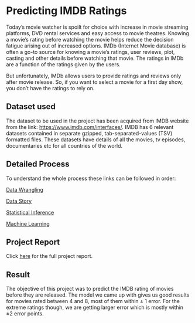 # Predicting IMDB Ratings

Today’s movie watcher is spoilt for choice with increase in movie streaming platforms, DVD rental services and easy access to movie theatres. Knowing a movie’s rating before watching the movie helps reduce the decision fatigue arising out of increased options. IMDb (Internet Movie database) is often a go-to source for knowing a movie’s ratings, user reviews, plot, casting and other details before watching that movie. The ratings in IMDb are a function of the ratings given by the users.

But unfortunately, IMDb allows users to provide ratings and reviews only after movie release. So, if you want to select a movie for a first day show, you don’t have the ratings to rely on.

## Dataset used

The dataset to be used in the project has been acquired from IMDB website from the link: https://www.imdb.com/interfaces/.
IMDB has 6 relevant datasets contained in separate gzipped, tab-separated-values (TSV) formatted files. These datasets have details of all the movies, tv episodes, documentaries etc for all countries of the world.

## Detailed Process
To understand the whole process these links can be followed in order:

[Data Wrangling](https://github.com/koshika15/Springboard/blob/master/Capstone%20Project%201/B.%20Data_wrangling.ipynb)

[Data Story](https://github.com/koshika15/Springboard/blob/master/Capstone%20Project%201/C.%20Data_Story.ipynb)

[Statistical Inference](https://github.com/koshika15/Springboard/blob/master/Capstone%20Project%201/D.%20EDA.ipynb)

[Machine Learning](https://github.com/koshika15/Springboard/blob/master/Capstone%20Project%201/E.%20Machine%20Learning.ipynb)

## Project Report
Click [here](https://github.com/koshika15/Springboard/blob/master/Capstone%20Project%201/Capstone%20Project%201_%20Final%20Report.pdf) for the full project report.

## Result
The objective of this project was to predict the IMDB rating of movies before they are released. The model we came up with gives us good results for movies rated between 4 and 8, most of them within ± 1 error. For the extreme ratings though, we are getting larger error which is mostly within ±2 error points.
